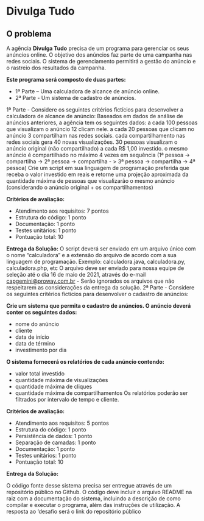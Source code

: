 # Divulga Tudo

## O problema

A agência **Divulga Tudo** precisa de um programa para gerenciar os seus anúncios online. O objetivo dos anúncios faz parte de uma campanha nas redes sociais. O sistema de gerenciamento permitirá a gestão do anúncio e o rastreio dos resultados da campanha.

**Este programa será composto de duas partes:**

- 1ª Parte – Uma calculadora de alcance de anúncio online.
- 2ª Parte - Um sistema de cadastro de anúncios.

1ª Parte - Considere os seguintes critérios fictícios para desenvolver a calculadora de alcance de anúncio:
Baseados em dados de análise de anúncios anteriores, a agência tem os seguintes dados:
a cada 100 pessoas que visualizam o anúncio 12 clicam nele.
a cada 20 pessoas que clicam no anúncio 3 compartilham nas redes sociais.
cada compartilhamento nas redes sociais gera 40 novas visualizações.
30 pessoas visualizam o anúncio original (não compartilhado) a cada R$ 1,00 investido.
o mesmo anúncio é compartilhado no máximo 4 vezes em sequência
(1ª pessoa -> compartilha -> 2ª pessoa -> compartilha - > 3ª pessoa -> compartilha -> 4ª pessoa)
Crie um script em sua linguagem de programação preferida que receba o valor investido em reais e retorne uma projeção aproximada da quantidade máxima de pessoas que visualizarão o mesmo anúncio (considerando o anúncio original + os compartilhamentos)

**Critérios de avaliação:**
- Atendimento aos requisitos: 7 pontos
- Estrutura do código: 1 ponto
- Documentação: 1 ponto
- Testes unitários: 1 ponto
- Pontuação total: 10

**Entrega da Solução:**
O script deverá ser enviado em um arquivo único com o nome “calculadora” e a extensão do arquivo de acordo com a sua linguagem de programação.
Exemplo: calculadora.java, calculadora.py, calculadora.php, etc
O arquivo deve ser enviado para nossa equipe de seleção até o dia 16 de maio de 2021, através do e-mail capgemini@proway.com.br - Serão ignorados os arquivos que não respeitarem as considerações da entrega da solução.
2ª Parte - Considere os seguintes critérios fictícios para desenvolver o cadastro de anúncios:

**Crie um sistema que permita o cadastro de anúncios. O anúncio deverá conter os seguintes dados:**
- nome do anúncio
- cliente
- data de início
- data de término
- investimento por dia

**O sistema fornecerá os relatórios de cada anúncio contendo:**
- valor total investido
- quantidade máxima de visualizações
- quantidade máxima de cliques
- quantidade máxima de compartilhamentos
Os relatórios poderão ser filtrados por intervalo de tempo e cliente.

**Critérios de avaliação:**

- Atendimento aos requisitos: 5 pontos
- Estrutura do código: 1 ponto
- Persistência de dados: 1 ponto
- Separação de camadas: 1 ponto
- Documentação: 1 ponto
- Testes unitários: 1 ponto
- Pontuação total: 10

**Entrega da Solução:**

O código fonte desse sistema precisa ser entregue através de um repositório público no Github. O código deve incluir o arquivo README na raiz com a documentação do sistema, incluindo a descrição de como compilar e executar o programa, além das instruções de utilização. A resposta ao ‘desafio será o link do repositório público
